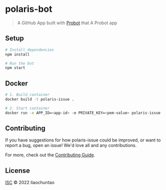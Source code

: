 # polaris-bot

> A GitHub App built with [Probot](https://github.com/probot/probot) that A Probot app

## Setup

```sh
# Install dependencies
npm install

# Run the bot
npm start
```

## Docker

```sh
# 1. Build container
docker build -t polaris-issue .

# 2. Start container
docker run -e APP_ID=<app-id> -e PRIVATE_KEY=<pem-value> polaris-issue
```

## Contributing

If you have suggestions for how polaris-issue could be improved, or want to report a bug, open an issue! We'd love all and any contributions.

For more, check out the [Contributing Guide](CONTRIBUTING.md).

## License

[ISC](LICENSE) © 2022 liaochuntao
